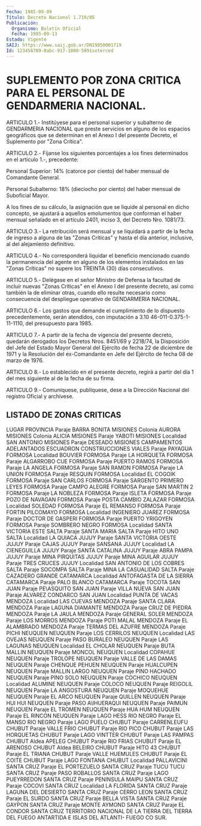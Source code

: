 ```yaml
---
Fecha: 1985-09-09
Título: Decreto Nacional 1.719/85
Publicación:
  Organismo: Boletín Oficial
  Fecha: 1985-09-13
Estado: Vigente
SAIJ: https://www.saij.gob.ar/DN19850001719
Id: 123456789-0abc-917-1000-5891soterced
---
```

# SUPLEMENTO POR ZONA CRITICA PARA EL PERSONAL DE GENDARMERIA NACIONAL.

<a id="1"></a>
ARTICULO  1.- Institúyese para el personal superior y subalterno de GENDARMERIA   NACIONAL  que  preste  servicios  en  alguno  de  los espacios geográficos  que  se determinan en el Anexo I del presente Decreto, el Suplemento por "Zona Crítica".

<a id="2"></a>
ARTICULO  2.-  Fíjanse  los  siguientes  porcentajes  a  los  fines determinados en el artículo 1.-, precedente:

Personal  Superior:  14%  (catorce por ciento) del haber mensual de Comandante General.

Personal Subalterno: 18% (dieciocho  por  ciento) del haber mensual de Suboficial Mayor.

A  los  fines  de  su  cálculo,  la asignación que  se  liquide  al personal en dicho concepto, se ajustará  a aquellos emolumentos que conforman el haber mensual señalado en el  artículo 2401, inciso 3, del Decreto Nro. 1081/73.

<a id="3"></a>
ARTICULO  3.-  La  retribución será mensual y se liquidará a partir de la fecha de ingreso  a alguna de las "Zonas Críticas" y hasta el día anterior, inclusive, al del alejamiento definitivo.

<a id="4"></a>
ARTICULO  4.-  No  corresponderá  liquidar  el beneficio mencionado cuando  la  permanencia  del  agente  en  alguno de  los  elementos instalados en las "Zonas Críticas" no supere  los TREINTA (30) días consecutivos.

<a id="5"></a>
ARTICULO  5.-  Delégase en el señor Ministro de Defensa la facultad de incluír nuevas  "Zonas  Críticas"  en  el  Anexo  I del presente decreto,  así  como  también  la  de  eliminar  otras, cuando  ello resulte  necesario  como consecuencia del despliegue  operativo  de GENDARMERIA NACIONAL.

<a id="6"></a>
ARTICULO   6.-  Los  gastos  que  demande  el  cumplimiento  de  lo dispuesto precedentemente,  serán  atendidos, con imputación a 3.10 46-011-0.375-1-11-1110, del presupuesto para 1985.

<a id="7"></a>
ARTICULO  7.-  A  partir  de  la  fecha  de  vigencia  del presente decreto,  quedarán derogados los Decretos Nros. 8451/69 y  2218/74, la Disposición  del  Jefe  del Estado Mayor General del Ejército de fecha 22 de diciembre de 1971  y la Resolución del ex-Comandante en Jefe del Ejército de fecha 08 de marzo de 1976.

<a id="8"></a>
ARTICULO  8.-  Lo  establecido  en  el  presente  decreto, regirá a partir  del  día  1 del mes siguiente al de la fecha de  su  firma.

<a id="9"></a>
ARTICULO  9.- Comuníquese, publíquese, dese a la Dirección Nacional del registro Oficial y archívese.

## LISTADO DE ZONAS CRITICAS

<a id="1"></a>
LUGAR                           PROVINCIA Paraje      BARRA BONITA                    MISIONES Colonia     AURORA                          MISIONES Colonia     ALICIA                          MISIONES Paraje      YABOTI                          MISIONES Localidad   SAN ANTONIO                     MISIONES Paraje      DESEADO                         MISIONES CAMPAMENTOS ADELANTADOS ESCUADRON CONSTRUCCIONES VIALES Paraje      PAYAGUA                         FORMOSA Localidad   BOUVIER                         FORMOSA Paraje      LA HORQUETA                     FORMOSA Paraje      ALGARROBO CUE                   FORMOSA Paraje      PUERTO RAMOS                    FORMOSA Paraje      LA ANGELA                       FORMOSA Paraje      SAN RAMON                       FORMOSA Paraje      LA UNION                        FORMOSA Paraje      RESQUIN                         FORMOSA Localidad   EL COGOIK                       FORMOSA Paraje      SAN CARLOS                      FORMOSA Paraje      SARGENTO PRIMERO LEYES          FORMOSA Paraje      CAMPO ALEGRE                    FORMOSA Paraje      SAN MARTIN 2                    FORMOSA Paraje      LA NOBLEZA                      FORMOSA Paraje      ISLETA                          FORMOSA Paraje      POZO DE NAVAGAN                 FORMOSA Paraje      POSTA CAMBIO ZALAZAR            FORMOSA Localidad   SOLEDAD                         FORMOSA Paraje      EL REMANSO                      FORMOSA Paraje      FORTIN PILCOMAYO                FORMOSA Localidad   INGENIERO JUAREZ                FORMOSA Paraje      DOCTOR DE GASPERI               FORMOSA Paraje      PUERTO YRIGOYEN                 FORMOSA Paraje      SOMBRERO NEGRO                  FORMOSA Localidad   SANTA VICTORIA ESTE             SALTA Paraje      SANTA MARIA                     SALTA Paraje      HITO UNO                        SALTA Localidad   LA QUIACA                       JUJUY Paraje      SANTA VICTORIA OESTE            JUJUY Paraje      CAJAS                           JUJUY Paraje      SANSANA                         JUJUY Localidad   LA CIENEGUILLA                  JUJUY Paraje      SANTA CATALINA                  JUJUY Paraje      ABRA PAMPA                      JUJUY Paraje      MINA PIRQUITAS                  JUJUY Paraje      MINA AGUILAR                    JUJUY Paraje      TRES CRUCES                     JUJUY Localidad   SAN ANTONIO DE LOS COBRES       SALTA Paraje      SOCOMPA                         SALTA Paraje      MINA LA CASUALIDAD              SALTA Paraje      CAZADERO GRANDE                 CATAMARCA Localidad   ANTOFAGASTA DE LA SIERRA        CATAMARCA Paraje      PALO BLANCO                     CATAMARCA Paraje      TOCOTA                          SAN JUAN Paraje      PE\ASQUITO                      SAN JUAN Paraje      VILLA NUEVA                     SAN JUAN Paraje      ALVAREZ CONDARCO                SAN JUAN Localidad   PUNTA DE VACAS                  MENDOZA Localidad   LAS CUEVAS                      MENDOZA Paraje      SANTA CLARA                     MENDOZA Paraje      LAGUNA DIAMANTE                 MENDOZA Paraje      CRUZ DE PIEDRA                  MENDOZA Paraje      LA JAULA                        MENDOZA Paraje      GENERAL SOLER                   MENDOZA Paraje      LOS MORROS                      MENDOZA Paraje      POTI MALAL                      MENDOZA Paraje      EL ALAMBRADO                    MENDOZA Paraje      TERMAS DEL AZUFRE               MENDOZA Paraje      PICHI NEUQUEN                   NEUQUEN Paraje      LOS CERRILOS                    NEUQUEN Localidad   LAS OVEJAS                      NEUQUEN Paraje      PASO BURALEO                    NEUQUEN Paraje      LAS LAGUNAS                     NEUQUEN Localidad   EL CHOLAR                       NEUQUEN Paraje      BUTA MALLIN                     NEUQUEN Paraje      MONCOL                          NEUQUEN Localidad   COPAHUE                         NEUQUEN Paraje      TROLOPE                         NEUQUEN Paraje      VALLE DE LAS DAMAS              NEUQUEN Paraje      CHENQUE PEHUEN                  NEUQUEN Paraje      HUALCUPEN                       NEUQUEN Paraje      MALLIN LARGO                    NEUQUEN Paraje      PINO HACHADO                    NEUQUEN Paraje      PINO SOLO                       NEUQUEN Paraje      COCHICO                         NEUQUEN Localidad   ALUMINE                         NEUQUEN Paraje      COLOCO                          NEUQUEN Paraje      REIGOLIL                        NEUQUEN Paraje      LA ANGOSTURA                    NEUQUEN Paraje      MOQUEHUE                        NEUQUEN Paraje      EL ARCO                         NEUQUEN Paraje      QUILLEN                         NEUQUEN Paraje      HUI HUI                         NEUQUEN Paraje      PASO A\IHUERAQUI                NEUQUEN Paraje      PAIMUN                          NEUQUEN Paraje      EL TROMEN                       NEUQUEN Paraje      HUA HUM                         NEUQUEN Paraje      EL RINCON                       NEUQUEN Paraje      LAGO HESS                       RIO NEGRO Paraje      EL MANSO                        RIO NEGRO Paraje      LAGO PUELO                      CHUBUT Paraje      CARRENLEUFU                     CHUBUT Paraje      VALLE FRIO                      CHUBUT Paraje      RIO PICO                        CHUBUT Paraje      LAS HORQUETAS                   CHUBUT Paraje      LAGO VINTTER                    CHUBUT Paraje      LAS PAMPAS                      CHUBUT Aldea       APELEG                          CHUBUT Paraje      RIO FRIAS                       CHUBUT Paraje      EL ARENOSO                      CHUBUT Aldea       BELEIRO                         CHUBUT Paraje      HITO 43                         CHUBUT Paraje      EL TRIANA                       CHUBUT Paraje      VALLE HUEMULES                  CHUBUT Paraje      EL COITE                        CHUBUT Paraje      LAGO FONTANA                    CHUBUT Localidad   PALLAVICINI                     SANTA CRUZ Paraje      EL PORTEZUELO                   SANTA CRUZ Paraje      TUCU TUCU                       SANTA CRUZ Paraje      PASO ROBALLOS                   SANTA CRUZ Paraje      LAGO PUEYRREDON                 SANTA CRUZ Paraje      PENINSULA MAIPU                 SANTA CRUZ Paraje      COCOVI                          SANTA CRUZ Localidad   LA FLORIDA                      SANTA CRUZ Paraje      LAGUNA DEL DESIERTO             SANTA CRUZ Paraje      CERRO LEON                      SANTA CRUZ Paraje      EL SURDO                        SANTA CRUZ Paraje      BELLA VISTA                     SANTA CRUZ Paraje      GAYPON                          SANTA CRUZ Paraje      MONTE AYMOND                    SANTA CRUZ Paraje      EL CONDOR                       SANTA CRUZ TERRITORIO NACIONAL DE LA TIERRA DEL        TIERRA DEL FUEGO ANTARTIDA E ISLAS DEL ATLANTI-        FUEGO CO  SUR.